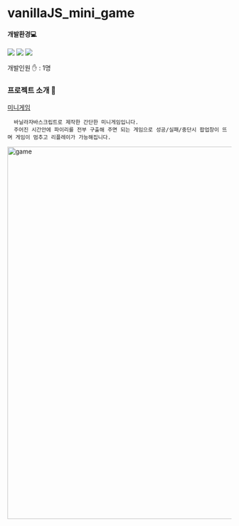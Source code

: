 # vanillaJS_mini_game

  #### 개발환경💻  
   <img src="https://img.shields.io/badge/-Javascript-%23ec9d93?style=flat-square&logo=JavaScript&logoColor=white"/></a>
    <img src="https://img.shields.io/badge/-CSS-%23d7b0f0?style=flat-square&logo=CSS&logoColor=white"/></a>
    <img src="https://img.shields.io/badge/-HTML-%23f0d7b0?style=flat-square&logo=HTML5&logoColor=white"></a>
    
  개발인원 ✋  : 1명
  
  ### 프로젝트 소개 💬   
<a href="https://hee94.github.io/vanillaJS_mini_game/" target="_blank">
미니게임</a>   



```
  바닐라자바스크립트로 제작한 간단한 미니게임입니다.
  주어진 시간안에 파이리를 전부 구출해 주면 되는 게임으로 성공/실패/중단시 팝업창이 뜨며 게임이 멈추고 리플레이가 가능해집니다.
```
<img width="838" alt="game" src="https://user-images.githubusercontent.com/86425527/129405153-38afb2df-e320-4c57-a66d-e9dabd73b1d6.png">
 





